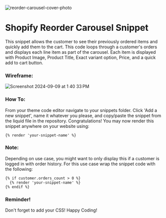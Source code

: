 
![reorder-carousel-cover-photo](https://github.com/user-attachments/assets/3c785fd4-df88-4346-ae4d-9542331b60a4)


# Shopify Reorder Carousel Snippet
This snippet allows the customer to see their previously ordered items and quickly add them to the cart.
This code loops through a customer's orders and displays each line item as part of the carousel. 
Each item is displayed with Product Image, Product Title, Exact variant option, Price, and a quick add to cart button. 

### Wireframe:
![Screenshot 2024-09-09 at 1 40 33 PM](https://github.com/user-attachments/assets/25dfc5e4-9ebe-4670-b19e-4aebd55da14d)

### How To:
From your theme code editor navigate to your snippets folder. Click 'Add a new snippet', name it whatever you please, and copy/paste the snippet from the liquid file in the repository.
Congratulations! You may now render this snippet anywhere on your website using:
```
{% render 'your-snippet-name' %}
```

### Note:
Depending on use case, you might want to only display this if a customer is logged in with order history.
For this use case wrap the snippet code with the following:

```
{% if customer.orders_count > 0 %}
  {% render 'your-snippet-name' %}
{% endif %}
```

### Reminder!
Don't forget to add your CSS! Happy Coding!

